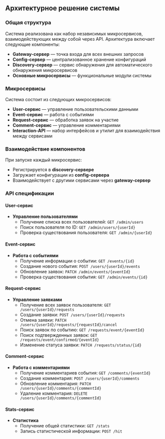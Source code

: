 ## Архитектурное решение системы

### Общая структура

Система реализована как набор независимых микросервисов, взаимодействующих между собой через API. Архитектура включает следующие компоненты:

* **Gateway-сервер** — точка входа для всех внешних запросов
* **Config-сервер** — централизованное хранение конфигураций
* **Discovery-сервер** — сервис обнаружения для автоматического обнаружения микросервисов
* **Основные микросервисы** — функциональные модули системы

### Микросервисы

Система состоит из следующих микросервисов:

* **User-сервис** — управление пользовательскими данными
* **Event-сервис** — работа с событиями
* **Request-сервис** — обработка заявок на участие
* **Comment-сервис** — управление комментариями
* **Interaction-API** — набор интерфейсов и утилит для взаимодействия между сервисами

### Взаимодействие компонентов

При запуске каждый микросервис:
* Регистрируется в **discovery-сервере**
* Загружает конфигурации из **config-сервера**
* Взаимодействует с другими сервисами через **gateway-сервер**

### API спецификации

#### User-сервис

* **Управление пользователями**
    * Получение списка всех пользователей: `GET /admin/users`
    * Поиск пользователя по ID: `GET /admin/users/{userId}`
    * Проверка существования пользователя: `GET /admin/{userId}`

#### Event-сервис

* **Работа с событиями**
    * Получение информации о событии: `GET /events/{id}`
    * Создание нового события: `POST /users/{userId}/events`
    * Обновление заявок: `PATCH /admin/events/{eventId}`
    * Проверка существования события: `GET /admin/events/{id}`

#### Request-сервис

* **Управление заявками**
    * Получение всех заявок пользователя: `GET /users/{userId}/requests`
    * Создание заявки: `POST /users/{userId}/requests`
    * Отмена заявки: `PATCH /users/{userId}/requests/{requestId}/cancel`
    * Поиск заявок по событию: `GET /requests/event/{eventId}`
    * Поиск подтвержденных заявок: `GET /requests/event/confirmed/{eventId}`
    * Изменение статуса заявки: `PATCH /requests/status/{id}`

#### Comment-сервис

* **Работа с комментариями**
    * Получение комментариев события: `GET /comments/{eventId}`
    * Создание комментария: `POST /users/{userId}/comments`
    * Обновление комментария: `PATCH /users/{userId}/comments/{commentId}`
    * Удаление комментария: `DELETE /users/{userId}/comments/{commentId}`

#### Stats-сервис

* **Статистика**
    * Получение общей статистики: `GET /stats`
    * Запись статистической информации: `POST /hit`